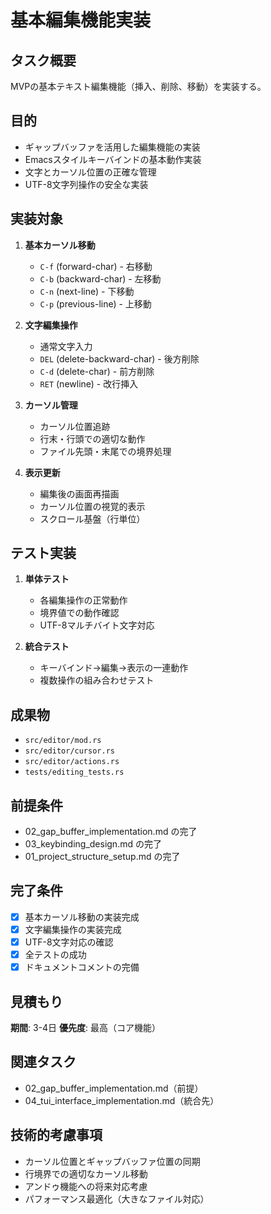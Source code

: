 # 基本編集機能実装

## タスク概要
MVPの基本テキスト編集機能（挿入、削除、移動）を実装する。

## 目的
- ギャップバッファを活用した編集機能の実装
- Emacsスタイルキーバインドの基本動作実装
- 文字とカーソル位置の正確な管理
- UTF-8文字列操作の安全な実装

## 実装対象
1. **基本カーソル移動**
   - `C-f` (forward-char) - 右移動
   - `C-b` (backward-char) - 左移動
   - `C-n` (next-line) - 下移動
   - `C-p` (previous-line) - 上移動

2. **文字編集操作**
   - 通常文字入力
   - `DEL` (delete-backward-char) - 後方削除
   - `C-d` (delete-char) - 前方削除
   - `RET` (newline) - 改行挿入

3. **カーソル管理**
   - カーソル位置追跡
   - 行末・行頭での適切な動作
   - ファイル先頭・末尾での境界処理

4. **表示更新**
   - 編集後の画面再描画
   - カーソル位置の視覚的表示
   - スクロール基盤（行単位）

## テスト実装
1. **単体テスト**
   - 各編集操作の正常動作
   - 境界値での動作確認
   - UTF-8マルチバイト文字対応

2. **統合テスト**
   - キーバインド→編集→表示の一連動作
   - 複数操作の組み合わせテスト

## 成果物
- `src/editor/mod.rs`
- `src/editor/cursor.rs`
- `src/editor/actions.rs`
- `tests/editing_tests.rs`

## 前提条件
- 02_gap_buffer_implementation.md の完了
- 03_keybinding_design.md の完了
- 01_project_structure_setup.md の完了

## 完了条件
- [x] 基本カーソル移動の実装完成
- [x] 文字編集操作の実装完成
- [x] UTF-8文字対応の確認
- [x] 全テストの成功
- [x] ドキュメントコメントの完備

## 見積もり
**期間**: 3-4日
**優先度**: 最高（コア機能）

## 関連タスク
- 02_gap_buffer_implementation.md（前提）
- 04_tui_interface_implementation.md（統合先）

## 技術的考慮事項
- カーソル位置とギャップバッファ位置の同期
- 行境界での適切なカーソル移動
- アンドゥ機能への将来対応考慮
- パフォーマンス最適化（大きなファイル対応）

